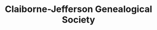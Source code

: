---
layout: repo
title: "Claiborne-Jefferson Genealogical Society"
id: 23991
permalink: repos/23991/
---